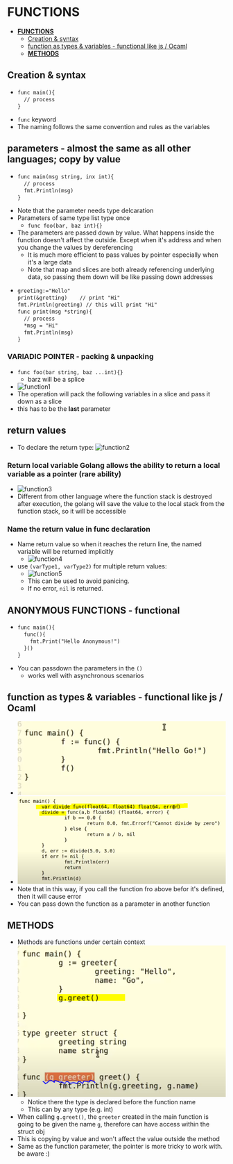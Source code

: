 # **FUNCTIONS**

- [**FUNCTIONS**](#functions)
  - [Creation & syntax](#creation--syntax)
  - [function as types & variables - functional like js / Ocaml](#function-as-types--variables---functional-like-js--ocaml)
  - [**METHODS**](#methods)

## Creation & syntax

- ```
  func main(){
    // process
  }
  ```
- `func` keyword
- The naming follows the same convention and rules as the variables

## parameters - almost the same as all other languages; copy by value

- ```
  func main(msg string, inx int){
    // process
    fmt.Println(msg)
  }
  ```
- Note that the parameter needs type delcaration
- Parameters of same type list type once
  - `func foo(bar, baz int){}`
- The parameters are passed down by value. What happens inside the function doesn't affect the outside. Except when it's address and when you change the values by dereferencing
  - It is much more efficient to pass values by pointer especially when it's a large data
  - Note that map and slices are both already referencing underlying data, so passing them down will be like passing down addresses
- ```
  greeting:="Hello"
  print(&gretting)    // print "Hi"
  fmt.Println(greeting) // this will print "Hi"
  func print(msg *string){
    // process
    *msg = "Hi"
    fmt.Println(msg)
  }
  ```

### **VARIADIC POINTER** - packing & unpacking

- `func foo(bar string, baz ...int){}`
  - barz will be a splice
- ![function1](imgs/function1.PNG)
- The operation will pack the following variables in a slice and pass it down as a slice
- this has to be the **last** parameter

## return values

- To declare the return type: ![function2](imgs/function2.PNG)

### Return local variable Golang allows the ability to **return a local variable as a pointer** (rare ability)

- ![function3](imgs/function3.PNG)
- Different from other language where the function stack is destroyed after execution, the golang will save the value to the local stack from the function stack, so it will be accessible

### Name the return value in func declaration

- Name return value so when it reaches the return line, the named variable will be returned implicitly
  - ![function4](imgs/function4.PNG)
- use `(varType1, varType2)` for multiple return values:
  - ![function5](imgs/function5.PNG)
  - This can be used to avoid panicing.
  - If no error, `nil` is returned.

## **ANONYMOUS FUNCTIONS** - functional

- ```
  func main(){
    func(){
      fmt.Print("Hello Anonymous!")
    }()
  }
  ```
- You can passdown the parameters in the `()`
  - works well with asynchronous scenarios

## function as types & variables - functional like js / Ocaml

- ![funcgion6](imgs/function6.PNG)
- ![funcgion7](imgs/function7.PNG)
- Note that in this way, if you call the function fro above befor it's defined, then it will cause error
- You can pass down the function as a parameter in another function

## **METHODS**

- Methods are functions under certain context
- ![funcgion7](imgs/function8.PNG)
  - Notice there the type is declared before the function name
  - This can by any type (e.g. int)
- When calling `g.greet()`, the `greeter` created in the main function is going to be given the name `g`, therefore can have access within the struct obj
- This is copying by value and won't affect the value outside the method
- Same as the function parameter, the pointer is more tricky to work with. be aware :)

##
